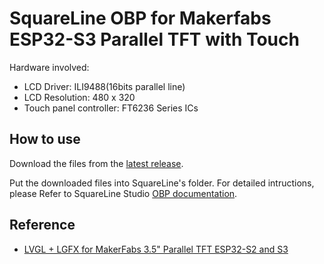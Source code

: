 # SquareLine OBP for Makerfabs ESP32-S3 Parallel TFT with Touch 

Hardware involved:

- LCD Driver: ILI9488(16bits parallel line)
- LCD Resolution: 480 x 320
- Touch panel controller: FT6236 Series ICs

## How to use

Download the files from the [latest release](https://github.com/hayschan/board_makerfabs_esp32_s3_parallel_tft_with_touch/releases).

Put the downloaded files into SquareLine's folder. For detailed intructions, please Refer to SquareLine Studio [OBP documentation](https://docs.squareline.io/docs/obp).

## Reference

- [LVGL + LGFX for MakerFabs 3.5" Parallel TFT ESP32-S2 and S3](https://github.com/radiosound-com/makerfabs-parallel-tft-lvgl-lgfx)
